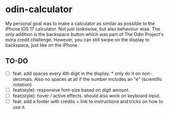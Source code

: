 # odin-calculator

My personal goal was to make a calculator as similar as possible to the iPhone iOS 17 calculator. Not just lookswise, but also behaviour wise. The only addition is the backspace button which was part of The Odin Project's extra credit challenge. However, you can still swipe on the display to backspace, just like on the iPhone.

## TO-DO

- [ ] feat: add spaces every 4th digit in the display. \* only do it on non-decimals. Also no spaces at all if the number includes an "e" (scientific notation)
- [ ] feat(style): responsive font-size based on digit amount.
- [ ] feat(style): hover / active effects. should also work on keyboard input.
- [ ] feat: add a footer with credits + link to instructions and tricks on how to use it.
